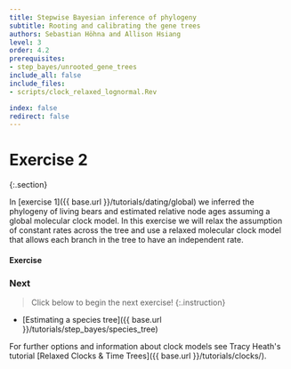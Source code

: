 ```yaml
---
title: Stepwise Bayesian inference of phylogeny
subtitle: Rooting and calibrating the gene trees
authors: Sebastian Höhna and Allison Hsiang
level: 3
order: 4.2
prerequisites:
- step_bayes/unrooted_gene_trees
include_all: false
include_files:
- scripts/clock_relaxed_lognormal.Rev

index: false
redirect: false
---
```


Exercise 2
===========
{:.section}

In [exercise 1]({{ base.url }}/tutorials/dating/global) we inferred the phylogeny of living bears and estimated relative node ages assuming a global molecular clock model.
In this exercise we will relax the assumption of constant rates across the tree and use a relaxed molecular clock model that allows each branch in the tree to have an independent rate.



#### Exercise



### Next

>Click below to begin the next exercise!
{:.instruction}

* [Estimating a species tree]({{ base.url }}/tutorials/step_bayes/species_tree)

For further options and information about clock models see Tracy Heath's tutorial [Relaxed Clocks & Time Trees]({{ base.url }}/tutorials/clocks/).
